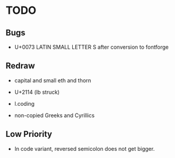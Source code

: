 # TODO

## Bugs

-   U+0073 LATIN SMALL LETTER S after conversion to fontforge

## Redraw

-   capital and small eth and thorn

-   U+2114 (lb struck)

-   l.coding

-   non-copied Greeks and Cyrillics

## Low Priority

-   In code variant, reversed semicolon does not get bigger.

